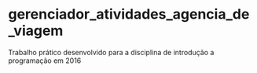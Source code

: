 # gerenciador_atividades_agencia_de_viagem
Trabalho prático desenvolvido para a disciplina de introdução a programação em 2016
